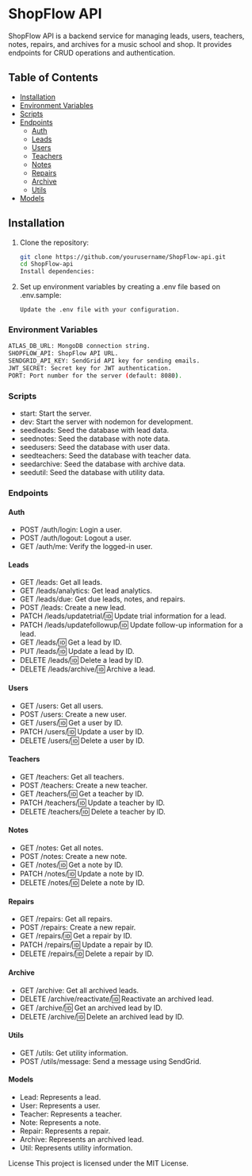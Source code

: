 # ShopFlow API

ShopFlow API is a backend service for managing leads, users, teachers, notes, repairs, and archives for a music school and shop. It provides endpoints for CRUD operations and authentication.

## Table of Contents

- [Installation](#installation)
- [Environment Variables](#environment-variables)
- [Scripts](#scripts)
- [Endpoints](#endpoints)
  - [Auth](#auth)
  - [Leads](#leads)
  - [Users](#users)
  - [Teachers](#teachers)
  - [Notes](#notes)
  - [Repairs](#repairs)
  - [Archive](#archive)
  - [Utils](#utils)
- [Models](#models)

## Installation

1. Clone the repository:

    ```sh
    git clone https://github.com/yourusername/ShopFlow-api.git
    cd ShopFlow-api
    Install dependencies:
    ```

2. Set up environment variables by creating a .env file based on .env.sample:

    ```sh:
    Update the .env file with your configuration.
    ```

### Environment Variables

```sh
ATLAS_DB_URL: MongoDB connection string.
SHOPFLOW_API: ShopFlow API URL.
SENDGRID_API_KEY: SendGrid API key for sending emails.
JWT_SECRET: Secret key for JWT authentication.
PORT: Port number for the server (default: 8080).
```

### Scripts

- start: Start the server.
- dev: Start the server with nodemon for development.
- seedleads: Seed the database with lead data.
- seednotes: Seed the database with note data.
- seedusers: Seed the database with user data.
- seedteachers: Seed the database with teacher data.
- seedarchive: Seed the database with archive data.
- seedutil: Seed the database with utility data.

### Endpoints

#### Auth

- POST /auth/login: Login a user.
- POST /auth/logout: Logout a user.
- GET /auth/me: Verify the logged-in user.

#### Leads

- GET /leads: Get all leads.
- GET /leads/analytics: Get lead analytics.
- GET /leads/due: Get due leads, notes, and repairs.
- POST /leads: Create a new lead.
- PATCH /leads/updatetrial/:id: Update trial information for a lead.
- PATCH /leads/updatefollowup/:id: Update follow-up information for a lead.
- GET /leads/:id: Get a lead by ID.
- PUT /leads/:id: Update a lead by ID.
- DELETE /leads/:id: Delete a lead by ID.
- DELETE /leads/archive/:id: Archive a lead.

#### Users

- GET /users: Get all users.
- POST /users: Create a new user.
- GET /users/:id: Get a user by ID.
- PATCH /users/:id: Update a user by ID.
- DELETE /users/:id: Delete a user by ID.

#### Teachers

- GET /teachers: Get all teachers.
- POST /teachers: Create a new teacher.
- GET /teachers/:id: Get a teacher by ID.
- PATCH /teachers/:id: Update a teacher by ID.
- DELETE /teachers/:id: Delete a teacher by ID.

#### Notes

- GET /notes: Get all notes.
- POST /notes: Create a new note.
- GET /notes/:id: Get a note by ID.
- PATCH /notes/:id: Update a note by ID.
- DELETE /notes/:id: Delete a note by ID.

#### Repairs

- GET /repairs: Get all repairs.
- POST /repairs: Create a new repair.
- GET /repairs/:id: Get a repair by ID.
- PATCH /repairs/:id: Update a repair by ID.
- DELETE /repairs/:id: Delete a repair by ID.

#### Archive

- GET /archive: Get all archived leads.
- DELETE /archive/reactivate/:id: Reactivate an archived lead.
- GET /archive/:id: Get an archived lead by ID.
- DELETE /archive/:id: Delete an archived lead by ID.

#### Utils

- GET /utils: Get utility information.
- POST /utils/message: Send a message using SendGrid.

#### Models

- Lead: Represents a lead.
- User: Represents a user.
- Teacher: Represents a teacher.
- Note: Represents a note.
- Repair: Represents a repair.
- Archive: Represents an archived lead.
- Util: Represents utility information.

License
This project is licensed under the MIT License.
